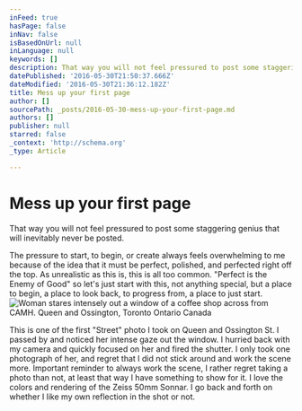 ```yaml
---
inFeed: true
hasPage: false
inNav: false
isBasedOnUrl: null
inLanguage: null
keywords: []
description: That way you will not feel pressured to post some staggering genius that will inevitably never be posted.
datePublished: '2016-05-30T21:50:37.666Z'
dateModified: '2016-05-30T21:36:12.182Z'
title: Mess up your first page
author: []
sourcePath: _posts/2016-05-30-mess-up-your-first-page.md
authors: []
publisher: null
starred: false
_context: 'http://schema.org'
_type: Article

---
```

# Mess up your first page

That way you will not feel pressured to post some staggering genius that will inevitably never be posted.

The pressure to start, to begin, or create always feels overwhelming to me because of the idea that it must be perfect, polished, and perfected right off the top. As unrealistic as this is, this is all too common. "Perfect is the Enemy of Good" so let's just start with this, not anything special, but a place to begin, a place to look back, to progress from, a place to just start.
![Woman stares intensely out a window of a coffee shop across from CAMH. Queen and Ossington, Toronto Ontario Canada](https://the-grid-user-content.s3-us-west-2.amazonaws.com/87ce74dc-cb29-4a96-983e-16153faa9dee.jpg)

This is one of the first "Street" photo I took on Queen and Ossington St. I passed by and noticed her intense gaze out the window. I hurried back with my camera and quickly focused on her and fired the shutter. I only took one photograph of her, and regret that I did not stick around and work the scene more. Important reminder to always work the scene, I rather regret taking a photo than not, at least that way I have something to show for it. I love the colors and rendering of the Zeiss 50mm Sonnar. I go back and forth on whether I like my own reflection in the shot or not.